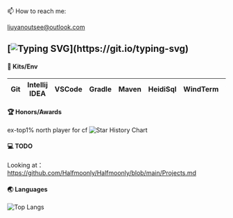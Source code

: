 <!--
**Halfmoonly/Halfmoonly** is a ✨ _special_ ✨ repository because its `README.md` (this file) appears on your GitHub profile.
Here are some ideas to get you started:
- 🔭 I’m currently working on ...
- 🌱 I’m currently learning ...
- 👯 I’m looking to collaborate on ...
- 🤔 I’m looking for help with ...
- 💬 Ask me about ...
- 📫 How to reach me: liuyanoutsee@outlook.com
- 😄 Pronouns: ...
- ⚡ Fun fact: ...
-->
📫 How to reach me: <p>liuyanoutsee@outlook.com</p>

[![Typing SVG](https://readme-typing-svg.demolab.com?font=Exo+2&size=28&pause=1000&vCenter=true&width=700&lines=requirements+and+ideas+are+the+origin+of+programming...)](https://git.io/typing-svg)
---
#### 🔭 Kits/Env
| Git | Intellij IDEA | VSCode | Gradle | Maven | HeidiSql | WindTerm | VMware | Centos | Docker | K8S |
| ----------- | ----------- | ----------- | ----------- | ----------- | ----------- | ----------- | ----------- | ----------- | ----------- | ----------- |

#### 🏆 Honors/Awards
ex-top1% north player for cf
<picture>
  <img
    alt="Star History Chart"
    src="https://api.star-history.com/svg?repos=Halfmoonly/data-desensitization,Halfmoonly/feignx-plugin,Halfmoonly/clear-unused-images-in-markdowns&type=Date&theme=dark"
  />
</picture>

#### 💻 TODO
Looking at：https://github.com/Halfmoonly/Halfmoonly/blob/main/Projects.md

#### 🌏 Languages
![Top Langs](https://github-readme-stats.vercel.app/api/top-langs/?username=Halfmoonly&layout=compact)







